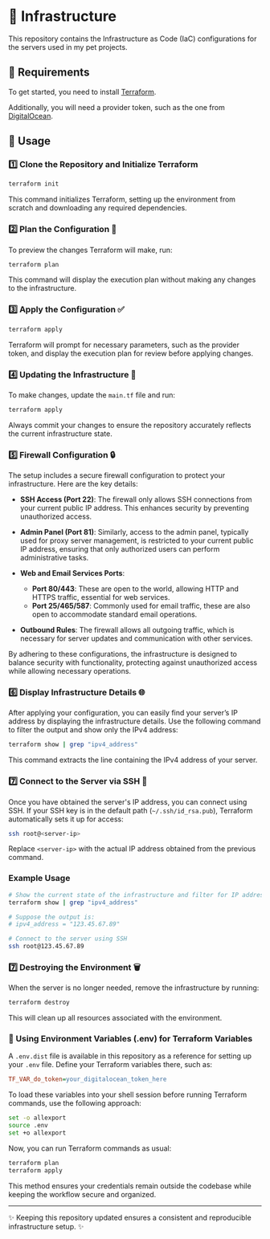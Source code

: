 # 🚀 Infrastructure

This repository contains the Infrastructure as Code (IaC) configurations for the servers used in my pet projects.

## 🔧 Requirements

To get started, you need to install [Terraform](https://developer.hashicorp.com/terraform/tutorials/aws-get-started/install-cli).

Additionally, you will need a provider token, such as the one from [DigitalOcean](https://cloud.digitalocean.com/account/api/tokens).

## 📖 Usage

### 1️⃣ Clone the Repository and Initialize Terraform

```bash
terraform init
```

This command initializes Terraform, setting up the environment from scratch and downloading any required dependencies.

### 2️⃣ Plan the Configuration 📝

To preview the changes Terraform will make, run:

```bash
terraform plan
```

This command will display the execution plan without making any changes to the infrastructure.

### 3️⃣ Apply the Configuration ✅

```bash
terraform apply
```

Terraform will prompt for necessary parameters, such as the provider token, and display the execution plan for review before applying changes.

### 4️⃣ Updating the Infrastructure 🔄

To make changes, update the `main.tf` file and run:

```bash
terraform apply
```

Always commit your changes to ensure the repository accurately reflects the current infrastructure state.

### 5️⃣ Firewall Configuration 🔒

The setup includes a secure firewall configuration to protect your infrastructure. Here are the key details:

- **SSH Access (Port 22)**: The firewall only allows SSH connections from your current public IP address. This enhances security by preventing unauthorized access.

- **Admin Panel (Port 81)**: Similarly, access to the admin panel, typically used for proxy server management, is restricted to your current public IP address, ensuring that only authorized users can perform administrative tasks.

- **Web and Email Services Ports**:
  - **Port 80/443**: These are open to the world, allowing HTTP and HTTPS traffic, essential for web services.
  - **Port 25/465/587**: Commonly used for email traffic, these are also open to accommodate standard email operations.

- **Outbound Rules**: The firewall allows all outgoing traffic, which is necessary for server updates and communication with other services.

By adhering to these configurations, the infrastructure is designed to balance security with functionality, protecting against unauthorized access while allowing necessary operations.

### 6️⃣ Display Infrastructure Details 🌐

After applying your configuration, you can easily find your server’s IP address by displaying the infrastructure details. Use the following command to filter the output and show only the IPv4 address:

```bash
terraform show | grep "ipv4_address"
```

This command extracts the line containing the IPv4 address of your server.

### 7️⃣ Connect to the Server via SSH 🔐

Once you have obtained the server's IP address, you can connect using SSH. If your SSH key is in the default path (`~/.ssh/id_rsa.pub`), Terraform automatically sets it up for access:

```bash
ssh root@<server-ip>
```

Replace `<server-ip>` with the actual IP address obtained from the previous command.

### Example Usage

```bash
# Show the current state of the infrastructure and filter for IP addresses
terraform show | grep "ipv4_address"

# Suppose the output is:
# ipv4_address = "123.45.67.89"

# Connect to the server using SSH
ssh root@123.45.67.89
```

### 7️⃣ Destroying the Environment 🗑️

When the server is no longer needed, remove the infrastructure by running:

```bash
terraform destroy
```

This will clean up all resources associated with the environment.

### 🔑 Using Environment Variables (.env) for Terraform Variables

A `.env.dist` file is available in this repository as a reference for setting up your `.env` file. Define your Terraform variables there, such as:

```ini
TF_VAR_do_token=your_digitalocean_token_here
```

To load these variables into your shell session before running Terraform commands, use the following approach:

```bash
set -o allexport
source .env
set +o allexport
```

Now, you can run Terraform commands as usual:

```bash
terraform plan
terraform apply
```

This method ensures your credentials remain outside the codebase while keeping the workflow secure and organized.

---

✨ Keeping this repository updated ensures a consistent and reproducible infrastructure setup. ✨
